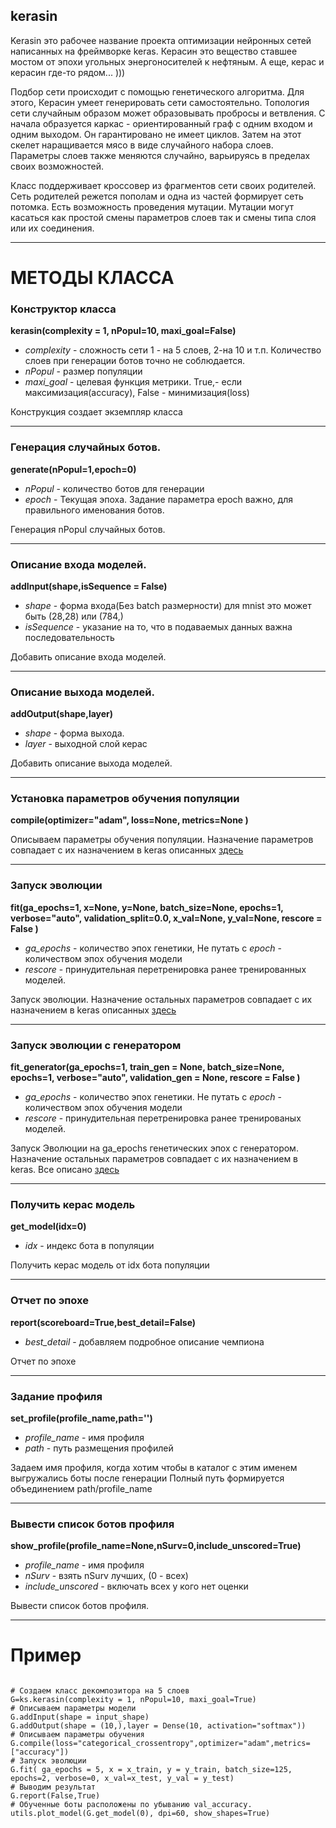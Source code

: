 ## kerasin
Kerasin это рабочее название проекта оптимизации нейронных сетей написанных на фреймворке keras. Керасин это вещество ставшее мостом от эпохи угольных энергоносителей к нефтяным. А еще, керас и керасин где-то рядом... )))

Подбор сети происходит с помощью генетического алгоритма. Для этого, Керасин умеет генерировать сети самостоятельно. Топология сети случайным образом может образовывать пробросы и ветвления. С начала образуется каркас - ориентированный граф с одним входом и одним выходом. Он гарантировано не имеет циклов. Затем на этот скелет наращивается мясо в виде случайного набора слоев. Параметры слоев также меняются случайно, варьируясь в пределах своих возможностей.

Класс поддерживает кроссовер из фрагментов сети своих родителей. Сеть родителей режется пополам и одна из частей формирует сеть потомка. 
Есть возможность проведения мутации. Мутации могут касаться как простой смены параметров слоев так и смены типа слоя или их соединения.

---

# МЕТОДЫ КЛАССА

### Конструктор класса
**kerasin(complexity = 1, nPopul=10, maxi_goal=False)**
   
  - *complexity* - сложность сети 1 - на 5 слоев, 2-на 10 и т.п. Количество слоев при генерации ботов точно не соблюдается.
  - *nPopul* - размер популяции
  - *maxi_goal* - целевая функция метрики. True,- если максимизация(accuracy), False - минимизация(loss)

Конструкция создает экземпляр класса 
  
---
### Генерация случайных ботов.  
**generate(nPopul=1,epoch=0)**
  - *nPopul* - количество ботов для генерации
  - *epoch* - Текущая эпоха. Задание параметра epoch важно, для правильного именования ботов.

Генерация nPopul случайных ботов.  

---
### Описание входа моделей. 
**addInput(shape,isSequence = False)**
  - *shape* - форма входа(Без batch размерности) для mnist это может быть (28,28) или (784,)
  - *isSequence* - указание на то, что в подаваемых данных важна последовательность

Добавить описание входа моделей. 

---
### Описание выхода моделей. 
**addOutput(shape,layer)**
  - *shape* - форма выхода. 
  - *layer* - выходной слой керас

Добавить описание выхода моделей. 

---
### Установка параметров обучения популяции
**compile(optimizer="adam", loss=None, metrics=None )**

Описываем параметры обучения популяции. Назначение параметров совпадает с их назначением в keras описанных [здесь](https://keras.io/api/models/model_training_apis/)

---
### Запуск эволюции
**fit(ga_epochs=1, x=None, y=None, batch_size=None,  epochs=1,  verbose="auto",  validation_split=0.0,  x_val=None,  y_val=None, rescore = False )**
  - *ga_epochs* - количество эпох генетики, Не путать с *epoch* - количеством эпох обучения модели
  - *rescore* - принудительная перетренировка ранее тренированных моделей.

Запуск эволюции. Назначение остальных параметров совпадает с их назначением в keras описанных [здесь](https://keras.io/api/models/model_training_apis/)

---
### Запуск эволюции c генератором
**fit_generator(ga_epochs=1, train_gen = None, batch_size=None, epochs=1, verbose="auto", validation_gen = None, rescore = False )**
  - *ga_epochs* - количество эпох генетики. Не путать с *epoch* - количеством эпох обучения модели
  - *rescore* - принудительная перетренировка ранее тренированых моделей.

Запуск Эволюции на ga_epochs генетических эпох c генератором. Назначение остальных параметров совпадает с их назначением в keras. Все описано [здесь](https://keras.io/api/models/model_training_apis/)

---
### Получить керас модель  
**get_model(idx=0)**
  - *idx* - индекс бота в популяции

Получить керас модель от idx бота популяции

---
### Отчет по эпохе
**report(scoreboard=True,best_detail=False)**
  - *best_detail* - добавляем подробное описание чемпиона

Отчет по эпохе

---
### Задание профиля  
**set_profile(profile_name,path='')**
  - *profile_name* - имя профиля
  - *path* - путь размещения профилей

Задаем имя профиля, когда хотим чтобы в каталог с этим именем выгружались боты после генерации
Полный путь формируется объединением path/profile_name

---
### Вывести список ботов профиля
**show_profile(profile_name=None,nSurv=0,include_unscored=True)**
  - *profile_name* - имя профиля
  - *nSurv* - взять nSurv лучших, (0 - всех)
  - *include_unscored* - включать всех у кого нет оценки
  
Вывести список ботов профиля. 

---
#  Пример
```

# Создаем класс декомпозитора на 5 слоев
G=ks.kerasin(complexity = 1, nPopul=10, maxi_goal=True)
# Описываем параметры модели
G.addInput(shape = input_shape)
G.addOutput(shape = (10,),layer = Dense(10, activation="softmax"))
# Описываем параметры обучения
G.compile(loss="categorical_crossentropy",optimizer="adam",metrics=["accuracy"])
# Запуск эволюции
G.fit( ga_epochs = 5, x = x_train, y = y_train, batch_size=125, epochs=2, verbose=0, x_val=x_test, y_val = y_test)
# Выводим результат
G.report(False,True)
# Обученные боты расположены по убыванию val_accuracy. 
utils.plot_model(G.get_model(0), dpi=60, show_shapes=True)
```
